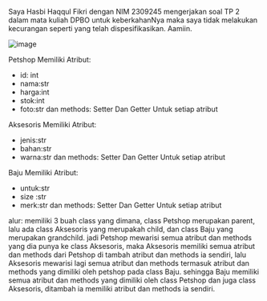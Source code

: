 Saya Hasbi Haqqul Fikri dengan NIM 2309245 mengerjakan soal TP 2 dalam mata kuliah DPBO untuk keberkahanNya maka saya tidak melakukan kecurangan seperti yang telah dispesifikasikan. Aamiin.


![image](https://github.com/user-attachments/assets/c3c68358-5ec0-4ac4-8643-29cdbdde33cf)

Petshop Memiliki Atribut:
+ id: int
+ nama:str
+ harga:int
+ stok:int
+ foto:str
dan methods:
Setter Dan Getter Untuk setiap atribut

Aksesoris Memiliki Atribut:
+ jenis:str
+ bahan:str
+ warna:str
dan methods:
Setter Dan Getter Untuk setiap atribut

Baju Memiliki Atribut:
+ untuk:str
+ size :str
+ merk:str
dan methods:
Setter Dan Getter Untuk setiap atribut


alur: memiliki 3 buah class yang dimana, class Petshop merupakan parent, lalu ada class Aksesoris yang merupakah child, dan class Baju yang merupakan grandchild.
      jadi Petshop mewarisi semua atribut dan methods yang dia punya ke class Aksesoris, maka Aksesoris memiliki semua atribut dan methods dari Petshop di tambah 
      atribut dan methods ia sendiri, lalu Aksesoris mewarisi lagi semua atribut dan methods termasuk atribut dan methods yang dimiliki oleh petshop pada class Baju. 
      sehingga Baju memiliki semua atribut dan methods yang dimiliki oleh class Petshop dan juga class Aksesoris, ditambah ia memiliki atribut dan methods ia sendiri.
